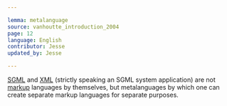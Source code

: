 ```yaml
---

lemma: metalanguage
source: vanhoutte_introduction_2004
page: 12
language: English
contributor: Jesse
updated_by: Jesse

---
```

[SGML](SGML.html) and [XML](XML.html) (strictly speaking an SGML system application) are not [markup](markup.html) languages by themselves, but metalanguages by which one can create separate markup languages for separate purposes.
